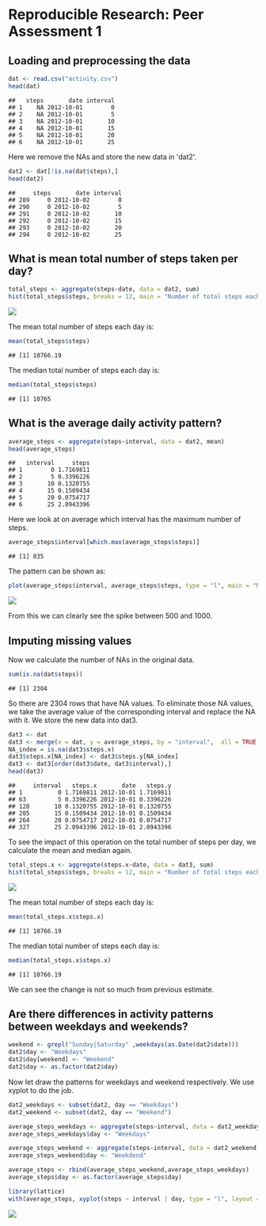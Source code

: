 # Reproducible Research: Peer Assessment 1


## Loading and preprocessing the data

```r
dat <- read.csv("activity.csv")
head(dat)
```

```
##   steps       date interval
## 1    NA 2012-10-01        0
## 2    NA 2012-10-01        5
## 3    NA 2012-10-01       10
## 4    NA 2012-10-01       15
## 5    NA 2012-10-01       20
## 6    NA 2012-10-01       25
```

Here we remove the NAs and store the new data in 'dat2'.


```r
dat2 <- dat[!is.na(dat$steps),]
head(dat2)
```

```
##     steps       date interval
## 289     0 2012-10-02        0
## 290     0 2012-10-02        5
## 291     0 2012-10-02       10
## 292     0 2012-10-02       15
## 293     0 2012-10-02       20
## 294     0 2012-10-02       25
```


## What is mean total number of steps taken per day?

```r
total_steps <- aggregate(steps~date, data = dat2, sum)
hist(total_steps$steps, breaks = 12, main = "Number of total steps each day", xlab = "Total steps")
```

![](PA1_template_files/figure-html/unnamed-chunk-3-1.png)<!-- -->

The mean total number of steps each day is:

```r
mean(total_steps$steps)
```

```
## [1] 10766.19
```

The median total number of steps each day is:

```r
median(total_steps$steps)
```

```
## [1] 10765
```

## What is the average daily activity pattern?

```r
average_steps <- aggregate(steps~interval, data = dat2, mean)
head(average_steps)
```

```
##   interval     steps
## 1        0 1.7169811
## 2        5 0.3396226
## 3       10 0.1320755
## 4       15 0.1509434
## 5       20 0.0754717
## 6       25 2.0943396
```

Here we look at on average which interval has the maximum number of steps.

```r
average_steps$interval[which.max(average_steps$steps)]
```

```
## [1] 835
```

The pattern can be shown as:

```r
plot(average_steps$interval, average_steps$steps, type = "l", main = "Number of average steps for each interval", xlab = "Interval", ylab = "Average steps")
```

![](PA1_template_files/figure-html/unnamed-chunk-8-1.png)<!-- -->

From this we can clearly see the spike between 500 and 1000.

## Imputing missing values
Now we calculate the number of NAs in the original data.


```r
sum(is.na(dat$steps))
```

```
## [1] 2304
```
So there are 2304 rows that have NA values.
To eliminate those NA values, we take the average value of the corresponding interval and replace the NA with it. We store the new data into dat3.


```r
dat3 <- dat
dat3 <- merge(x = dat, y = average_steps, by = "interval",  all = TRUE, sort = FALSE)
NA_index = is.na(dat3$steps.x)
dat3$steps.x[NA_index] <- dat3$steps.y[NA_index]
dat3 <- dat3[order(dat3$date, dat3$interval),]
head(dat3)
```

```
##     interval   steps.x       date   steps.y
## 1          0 1.7169811 2012-10-01 1.7169811
## 63         5 0.3396226 2012-10-01 0.3396226
## 128       10 0.1320755 2012-10-01 0.1320755
## 205       15 0.1509434 2012-10-01 0.1509434
## 264       20 0.0754717 2012-10-01 0.0754717
## 327       25 2.0943396 2012-10-01 2.0943396
```

To see the impact of this operation on the total number of steps per day, we calculate the mean and median again.

```r
total_steps.x <- aggregate(steps.x~date, data = dat3, sum)
hist(total_steps$steps, breaks = 12, main = "Number of total steps each day", xlab = "Total steps")
```

![](PA1_template_files/figure-html/unnamed-chunk-11-1.png)<!-- -->

The mean total number of steps each day is:

```r
mean(total_steps.x$steps.x)
```

```
## [1] 10766.19
```

The median total number of steps each day is:

```r
median(total_steps.x$steps.x)
```

```
## [1] 10766.19
```

We can see the change is not so much from previous estimate.

## Are there differences in activity patterns between weekdays and weekends?

```r
weekend <- grepl("Sunday|Saturday" ,weekdays(as.Date(dat2$date)))
dat2$day <- "Weekdays"
dat2$day[weekend] <- "Weekend"
dat2$day <- as.factor(dat2$day)
```

Now let draw the patterns for weekdays and weekend respectively. We use xyplot to do the job.

```r
dat2_weekdays <- subset(dat2, day == "Weekdays")
dat2_weekend <- subset(dat2, day == "Weekend")

average_steps_weekdays <- aggregate(steps~interval, data = dat2_weekdays, mean)
average_steps_weekdays$day <- "Weekdays"

average_steps_weekend <- aggregate(steps~interval, data = dat2_weekend, mean)
average_steps_weekend$day <- "Weekdend"

average_steps <- rbind(average_steps_weekend,average_steps_weekdays)
average_steps$day <- as.factor(average_steps$day)

library(lattice)
with(average_steps, xyplot(steps ~ interval | day, type = "l", layout = c(1, 2)))
```

![](PA1_template_files/figure-html/unnamed-chunk-15-1.png)<!-- -->







